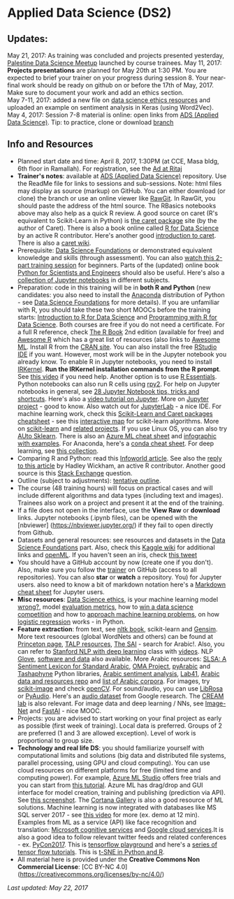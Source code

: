 # Applied Data Science (DS2)
## Updates: 
May 21, 2017: As training was concluded and projects presented yesterday, [Palestine Data Science Meetup](https://www.meetup.com/Palestine-Data-Science-Meetup/) launched by course trainees.
May 11, 2017: __Projects presentations__ are planned for May 20th at 1:30 PM. You are expected to brief your trainer on your progress during session 8. Your near-final work should be ready on github on or before the 17th of May, 2017. Make sure to document your work and add an ethics section.   
May 7-11, 2017: added a new file on [data science ethics resources](DSEthics.md) and uploaded an example on sentiment analysis in Keras (using Word2Vec).   
May 4, 2017: Session 7-8 material is online: open links from [ADS (Applied Data Science)](https://github.com/Abdel-Razzak/ADS). Tip: to practice, clone or download [branch](https://github.com/Abdel-Razzak/ADS/tree/Module-7--Deep-Learning)   

## Info and Resources  
* Planned start date and time: April 8, 2017, 1:30PM (at CCE, Masa bldg, 6th floor in Ramallah). For registration, see the [Ad at Ritaj](https://ritaj.birzeit.edu/bzu-msgs/msg?mid=1330550)
* __Trainer's notes__: available at [ADS (Applied Data Science)](https://github.com/Abdel-Razzak/ADS) repository. Use the ReadMe file for links to sessions and sub-sessions. 
Note: html files may display as source (markup) on GitHub. You can either download (or clone) the branch or use an online viewer like [RawGit](https://rawgit.com/). In RawGit, you should paste the address of the html source. The RBasics notebooks above may also help as a quick R review. A good source on caret (R's equivalent to Scikit-Learn in Python) is [the caret package](http://topepo.github.io/caret) site (by the author of Caret). There is also a book online called [R for Data Science](https://github.com/hadley/r4ds) by an active R contributor. Here's another good [introduction to caret](https://www.r-project.org/nosvn/conferences/useR-2013/Tutorials/kuhn/user_caret_2up.pdf). There is also a [caret wiki](https://github.com/tobigithub/caret-machine-learning/wiki).
* Prerequisite: [Data Science Foundations](../../../ds1/) or demonstrated equivalent knowledge and skills (through assessment). You can also [watch this 2-part training session](http://www.kdnuggets.com/2017/05/learn-machine-learning-10-days.html) for beginners. Parts of the (updated) online book [Python for Scientists and Engineers](http://pythonforengineers.com/python-for-scientists-and-engineers/) should also be useful. Here's also a [collection of Jupyter notebooks](https://github.com/jupyter/jupyter/wiki/A-gallery-of-interesting-Jupyter-Notebooks) in different subjects.
* Preparation: code in this training will be in __both R and Python__ (new candidates: you also need to install the [Anaconda](https://www.continuum.io/downloads) distribution of Python - see [Data Science Foundations](../../../ds1/) for more details). If you are unfamiliar with R, you should take these two short MOOCs before the training starts: [Introduction to R for Data Science](https://www.edx.org/course/introduction-r-data-science-microsoft-dat204x-3) and [Programming with R for Data Science](https://prod-edx-mktg-edit.edx.org/course/programming-r-data-science-microsoft-dat209x-2). Both courses are free if you do not need a certificate. For a full R reference, check [The R Book](https://www.cs.upc.edu/~robert/teaching/estadistica/TheRBook.pdf) 2nd edition (available for free) and [Awesome R](https://github.com/qinwf/awesome-R) which has a great list of resources (also links to [Awesome ML](https://github.com/josephmisiti/awesome-machine-learning). Install R from the [CRAN site](https://cran.r-project.org/). You can also install the free [RStudio IDE](https://www.rstudio.com/products/RStudio/) if you want. However, most work will be in the Jupyter notebook you already know. To enable R in Jupyter notebooks, you need to install [IRKernel](https://github.com/IRkernel/IRkernel). __Run the IRKernel installation commands from the R prompt__. See [this video](https://www.youtube.com/watch?v=I9a9Jj2A95g) if you need help. Another option is to use [R Essentials](https://conda.io/docs/r-with-conda.html). Python notebooks can also run R cells using [rpy2](http://rpy2.readthedocs.io/en/version_2.8.x/introduction.html#getting-started). For help on Jupyter notebooks in general, see [28 Jupyter Notebook tips, tricks and shortcuts](https://www.dataquest.io/blog/jupyter-notebook-tips-tricks-shortcuts/). Here's also a [video tutorial on Jupyter](https://www.youtube.com/watch?v=HW29067qVWk). More on [Jupyter project](https://www.youtube.com/watch?v=kgSf62XNNxk) - good to know. Also watch out for [JupyterLab](https://github.com/jupyterlab/jupyterlab) - a nice IDE. For machine learning work, check this [Scikit-Learn and Caret packages cheatsheet](https://www.analyticsvidhya.com/blog/2016/12/cheatsheet-scikit-learn-caret-package-for-python-r-respectively/) - see this [interactive map](http://scikit-learn.org/stable/tutorial/machine_learning_map/) for scikit-learn algorithms. More on [scikit-learn](http://scikit-learn.org/stable/documentation.html) and [related projects](http://scikit-learn.org/stable/related_projects.html). If you use Linux OS, you can also try [AUto Sklearn](http://automl.github.io/auto-sklearn/stable/index.html). There is also an [Azure ML cheat sheet](https://docs.microsoft.com/en-us/azure/machine-learning/machine-learning-algorithm-cheat-sheet) and [infographic with examples](https://docs.microsoft.com/en-us/azure/machine-learning/machine-learning-basics-infographic-with-algorithm-examples). For Anaconda, here's a [conda cheat sheet](https://conda.io/docs/_downloads/conda-cheatsheet.pdf). For deep learning, see [this collection](http://p.migdal.pl/2017/04/30/teaching-deep-learning.html).
* Comparing R and Python: read this [Infoworld article](http://www.infoworld.com/article/3187550/data-science/python-vs-r-the-battle-for-data-scientist-mind-share.html). See also the [reply to this article](https://twitter.com/hadleywickham/status/850125412873195520) by Hadley Wickham, an active R contributor. Another good source is this [Stack Exchange](https://stats.stackexchange.com/questions/238726/how-do-r-and-python-complement-each-other-in-data-science) question. 
* Outline (subject to adjustments): [tentative outline](DataScience2Outline.pdf). 
* The course (48 training hours) will focus on practical cases and will include different algorithms and data types (including text and images). Trainees also work on a project and present it at the end of the training.
* If a file does not open in the interface, use the __View Raw__ or __download__ links. Jupyter notebooks (.ipynb files), can be opened with the [nbviewer] (https://nbviewer.jupyter.org/) if they fail to open directly from Github.
* Datasets and general resources: see resources and datasets in the [Data Science Foundations](../../../ds1/) part. Also, check this [Kaggle wiki](https://www.kaggle.com/wiki/Satendra) for additional links and [openML](https://www.openml.org). If you haven't seen an iris, check [this tweet](https://twitter.com/48nnews/status/851882368768061440)
* You should have a GitHub account by now (create one if you don't). Also, make sure you follow the [trainer](https://github.com/Abdel-Razzak) on GitHub (access to all repositories). You can also __star__ or __watch__ a repository. You) for Jupyter users. also need to know a bit of markdown notation  here's a [Markdown cheat sheet](http://datascience.ibm.com/docs/content/analyze-data/markd-jupyter.html) for Jupyter users.
* __Misc resources__: [Data Science ethics](DSEthics.md), is your machine learning model [wrong?](https://boltdata.io/blog/2016/11/27/4-reasons-your-machine-learning-model-is-wrong-and-how-to-fix-it/), model [evaluation metrics](http://www.datasciencecentral.com/profiles/blogs/7-important-model-evaluation-error-metrics-everyone-should-know), how to [win a data science competition](https://www.slideshare.net/jeongyoonlee/winning-data-science-competitions-74391113) and how to [approach machine learning problems](http://blog.kaggle.com/2016/07/21/approaching-almost-any-machine-learning-problem-abhishek-thakur/), on how [logistic regression](https://opendatascience.com/blog/how-the-multinomial-logistic-regression-model-works/) works - in Python.
* __Feature extraction__: from text, see [nltk book](http://www.nltk.org/book/), scikit-learn and [Gensim](https://radimrehurek.com/gensim/index.html). More text resoources (global WordNets and others) can be found at [Princeton page](https://wordnet.princeton.edu/wordnet/related-projects/), [TALP resources](http://www.talp.upc.edu/index.php/technology/resources), [The SAI](https://www.thesai.org) - search for Arabic!. Also, you can refer to [Stanford NLP with deep learning](http://web.stanford.edu/class/cs224n/) class with [videos](https://www.youtube.com/watch?v=OQQ-W_63UgQ&list=PL3FW7Lu3i5Jsnh1rnUwq_TcylNr7EkRe6). NLP [Glove](https://nlp.stanford.edu/projects/glove/), [software and data](https://nlp.stanford.edu/software/) also available. More Arabic resources: [SLSA: A Sentiment Lexicon for Standard Arabic](http://www.aclweb.org/anthology/D/D15/D15-1304.pdf), [OMA Project](http://oma-project.com/), [pyArabic](https://pypi.python.org/pypi/PyArabic/) and [Tashaphyne](https://pypi.python.org/pypi/Tashaphyne/) Python libraries, [Arabic sentiment analysis](http://saifmohammad.com/WebPages/ArabicSA.html), [Lab41](https://gab41.lab41.org/tagged/deep-learning), [Arabic data and resources repo](https://github.com/hadyelsahar/large-arabic-sentiment-analysis-resouces) and [list of Arabic corpora](https://sites.google.com/a/aucegypt.edu/infoguistics/directory/Corpus-Linguistics/arabic-corpora).   For images, try [scikit-image](http://scikit-image.org/docs/dev/auto_examples/) and check [openCV](http://opencv.org/). For sound/audio, you can use [LibRosa](http://librosa.github.io/) or [PyAudio](https://github.com/tyiannak/pyAudioAnalysis). Here's an [audio dataset](https://research.google.com/audioset/dataset/index.html) from Google research. The [CREAM lab](http://cream.ircam.fr/) is also relevant. For image data and deep learning / NNs, see [Image-Net](http://image-net.org/explore) and [FastAI](http://www.fast.ai/) - nice MOOC.
* Projects: you are advised to start working on your final project as early as possible (first week of training). Local data is preferred. Groups of 2 are preferred (1 and 3 are allowed exception). Level of work is proportional to group size.
* __Technology and real life DS__: you should familiarize yourself with computational limits and solutions (big data and distributed file systems, parallel processing, using GPU and cloud computing). You can use cloud resources on different platforms for free (limited time and computing power). For example, [Azure ML Studio](https://studio.azureml.net) offers free trials and you can start from [this tutorial](https://docs.microsoft.com/en-us/azure/machine-learning/machine-learning-create-experiment). Azure ML has drag/drop and GUI interface for model creation, training and publishing (prediction via API). See [this screenshot](azureml.png). The [Cortana Gallery](https://gallery.cortanaintelligence.com/) is also a good resource of ML solutions. Machine learning is now integrated with databases like MS SQL server 2017 - see [this video](https://www.youtube.com/watch?v=XFzrRyca_HU) for more (ex. demo at 12 min). Examples from ML as a service (API) like face recognition and translation: [Microsoft cognitive services](https://azure.microsoft.com/en-us/services/cognitive-services/) and [Google cloud services](https://cloud.google.com/products/machine-learning/).It is also a good idea to follow relevant twitter feeds and related conferences - ex. [PyCon2017](https://www.youtube.com/channel/UCrJhliKNQ8g0qoE_zvL8eVg/videos). This is [tensorflow playground](http://playground.tensorflow.org) and here's a [series of tensor flow tutorials](http://cv-tricks.com/artificial-intelligence/deep-learning/deep-learning-frameworks/tensorflow-tutorial/). This is [t-SNE in Python and R](http://www.datasciencecentral.com/profiles/blogs/t-sne-algo-in-r-and-python-made-with-same-dataset). 
* All material here is provided under the __Creative Commons Non Commercial License__: [CC BY-NC 4.0] (https://creativecommons.org/licenses/by-nc/4.0/)

*Last updated: May 22, 2017*
